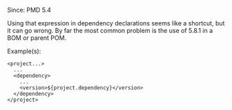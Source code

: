 Since: PMD 5.4

Using that expression in dependency declarations seems like a shortcut, but it can go wrong. By far the most common problem is the use of
5.8.1 in a BOM or parent POM.

Example(s):
```
<project...>
  ...
  <dependency>
    ...
    <version>${project.dependency}</version>
  </dependency>
</project>
```
